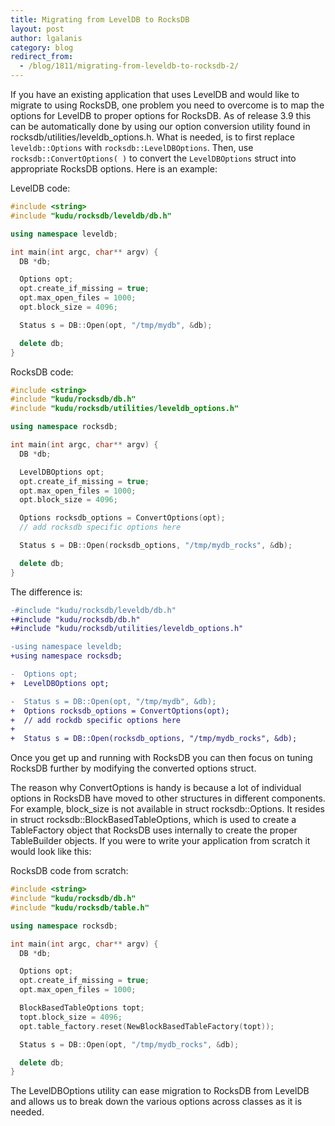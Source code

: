 ```yaml
---
title: Migrating from LevelDB to RocksDB
layout: post
author: lgalanis
category: blog
redirect_from:
  - /blog/1811/migrating-from-leveldb-to-rocksdb-2/
---
```


If you have an existing application that uses LevelDB and would like to migrate to using RocksDB, one problem you need to overcome is to map the options for LevelDB to proper options for RocksDB. As of release 3.9 this can be automatically done by using our option conversion utility found in rocksdb/utilities/leveldb_options.h. What is needed, is to first replace `leveldb::Options` with `rocksdb::LevelDBOptions`. Then, use `rocksdb::ConvertOptions( )` to convert the `LevelDBOptions` struct into appropriate RocksDB options. Here is an example:

<!--truncate-->

LevelDB code:

```c++
#include <string>
#include "kudu/rocksdb/leveldb/db.h"

using namespace leveldb;

int main(int argc, char** argv) {
  DB *db;

  Options opt;
  opt.create_if_missing = true;
  opt.max_open_files = 1000;
  opt.block_size = 4096;

  Status s = DB::Open(opt, "/tmp/mydb", &db);

  delete db;
}
```

RocksDB code:

```c++
#include <string>  
#include "kudu/rocksdb/db.h"  
#include "kudu/rocksdb/utilities/leveldb_options.h"  

using namespace rocksdb;  

int main(int argc, char** argv) {  
  DB *db;  

  LevelDBOptions opt;  
  opt.create_if_missing = true;  
  opt.max_open_files = 1000;  
  opt.block_size = 4096;  

  Options rocksdb_options = ConvertOptions(opt);  
  // add rocksdb specific options here  

  Status s = DB::Open(rocksdb_options, "/tmp/mydb_rocks", &db);

  delete db;  
}  
```

The difference is:

```diff
-#include "kudu/rocksdb/leveldb/db.h"
+#include "kudu/rocksdb/db.h"
+#include "kudu/rocksdb/utilities/leveldb_options.h"

-using namespace leveldb;
+using namespace rocksdb;

-  Options opt;
+  LevelDBOptions opt;

-  Status s = DB::Open(opt, "/tmp/mydb", &db);
+  Options rocksdb_options = ConvertOptions(opt);
+  // add rockdb specific options here
+
+  Status s = DB::Open(rocksdb_options, "/tmp/mydb_rocks", &db);
```

Once you get up and running with RocksDB you can then focus on tuning RocksDB further by modifying the converted options struct.

The reason why ConvertOptions is handy is because a lot of individual options in RocksDB have moved to other structures in different components. For example, block_size is not available in struct rocksdb::Options. It resides in struct rocksdb::BlockBasedTableOptions, which is used to create a TableFactory object that RocksDB uses internally to create the proper TableBuilder objects. If you were to write your application from scratch it would look like this:

RocksDB code from scratch:

```c++
#include <string>
#include "kudu/rocksdb/db.h"
#include "kudu/rocksdb/table.h"

using namespace rocksdb;

int main(int argc, char** argv) {
  DB *db;

  Options opt;
  opt.create_if_missing = true;
  opt.max_open_files = 1000;

  BlockBasedTableOptions topt;
  topt.block_size = 4096;
  opt.table_factory.reset(NewBlockBasedTableFactory(topt));

  Status s = DB::Open(opt, "/tmp/mydb_rocks", &db);

  delete db;
}
```

The LevelDBOptions utility can ease migration to RocksDB from LevelDB and allows us to break down the various options across classes as it is needed.
